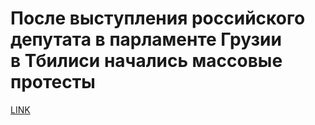 # После выступления российского депутата в парламенте Грузии в Тбилиси начались массовые протесты



[LINK](https://varlamov.ru/3486210.html)